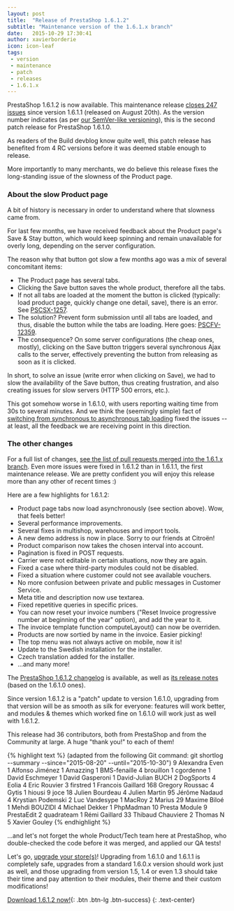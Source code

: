```yaml
---
layout: post
title:  "Release of PrestaShop 1.6.1.2"
subtitle: "Maintenance version of the 1.6.1.x branch"
date:   2015-10-29 17:30:41
author: xavierborderie
icon: icon-leaf
tags:
 - version
 - maintenance
 - patch
 - releases
 - 1.6.1.x
---
```


PrestaShop 1.6.1.2 is now available. This maintenance release [closes 247 issues](https://github.com/PrestaShop/PrestaShop/pulls?utf8=%E2%9C%93&q=is%3Apr+base%3A1.6.1.x+is%3Aclosed+closed%3A%3E2015-08-20+) since version 1.6.1.1 (released on August 20th). As the version number indicates (as per [our SemVer-like versioning](http://build.prestashop.com/news/a-more-semantic-versioning-scheme/)), this is the second patch release for PrestaShop 1.6.1.0.

As readers of the Build devblog know quite well, this patch release has benefited from 4 RC versions before it was deemed stable enough to release.

More importantly to many merchants, we do believe this release fixes the long-standing issue of the slowness of the Product page. 


### About the slow Product page

A bit of history is necessary in order to understand where that slowness came from.

For last few months, we have received feedback about the Product page's Save & Stay button, which would keep spinning and remain unavailable for overly long, depending on the server configuration.

The reason why that button got slow a few months ago was a mix of several concomitant items:

* The Product page has several tabs.
* Clicking the Save button saves the whole product, therefore all the tabs.
* If not all tabs are loaded at the moment the button is clicked (typically: load product page, quickly change one detail, save), there is an error. See [PSCSX-1257](http://forge.prestashop.com/browse/PSCSX-1257).
* The solution? Prevent form submission until all tabs are loaded, and thus, disable the button while the tabs are loading. Here goes: [PSCFV-12359](http://forge.prestashop.com/browse/PSCFV-12359).
* The consequence? On some server configurations (the cheap ones, mostly), clicking on the Save button triggers several synchronous Ajax calls to the server, effectively preventing the button from releasing as soon as it is clicked.

In short, to solve an issue (write error when clicking on Save), we had to slow the availability of the Save button, thus creating frustration, and also creating issues for slow servers (HTTP 500 errors, etc.).

This got somehow worse in 1.6.1.0, with users reporting waiting time from 30s to several minutes. And we think the (seemingly simple) fact of [switching from synchronous to asynchronous tab loading](https://github.com/PrestaShop/PrestaShop/pull/4330) fixed the issues -- at least, all the feedback we are receiving point in this direction.


### The other changes

For a full list of changes, [see the list of pull requests merged into the 1.6.1.x branch](https://github.com/PrestaShop/PrestaShop/pulls?utf8=%E2%9C%93&q=is%3Apr+base%3A1.6.1.x+is%3Amerged+updated%3A%3C2015-08-20+). Even more issues were fixed in 1.6.1.2 than in 1.6.1.1, the first maintenance release. We are pretty confident you will enjoy this release more than any other of recent times :)

Here are a few highlights for 1.6.1.2:

* Product page tabs now load asynchronously (see section above). Wow, that feels better!
* Several performance improvements.
* Several fixes in multishop, warehouses and import tools.
* A new demo address is now in place. Sorry to our friends at Citroën!
* Product comparison now takes the chosen interval into account.
* Pagination is fixed in POST requests.
* Carrier were not editable in certain situations, now they are again.
* Fixed a case where third-party modules could not be disabled.
* Fixed a situation where customer could not see available vouchers.
* No more confusion between private and public messages in Customer Service.
* Meta title and description now use textarea.
* Fixed repetitive queries in specific prices.
* You can now reset your invoice numbers ("Reset Invoice progressive number at beginning of the year" option), and add the year to it.
* The invoice template function computeLayout() can now be overriden.
* Products are now sortied by name in the invoice. Easier picking!
* The top menu was not always active on mobile, now it is!
* Update to the Swedish installation for the installer.
* Czech translation added for the installer.
* ...and many more!

The [PrestaShop 1.6.1.2 changelog](https://www.prestashop.com/en/developers-versions/changelog/1.6.1.2-stable) is available, as well as [its release notes](https://www.prestashop.com/en/release-notes-1.6.1.2-stable) (based on the 1.6.1.0 ones).

Since version 1.6.1.2 is a "patch" update to version 1.6.1.0, upgrading from that version will be as smooth as silk for everyone: features will work better, and modules & themes which worked fine on 1.6.1.0 will work just as well with 1.6.1.2.

This release had 36 contributors, both from PrestaShop and from the Community at large. A huge "thank you!" to each of them!

{% highlight text %}
(adapted from the following Git command: git shortlog --summary --since="2015-08-20" --until="2015-10-30")
	 9	Alexandra Even
	 1	Alfonso Jiménez
	 1	Amazzing
	 1	BMS-fenaille
	 4	brouillon
	 1	cgordenne
	 1	David Eschmeyer
	 1	David Gasperoni
	 1	David-Julian BUCH
	 2	DogSports
	 4	Eolia
	 4	Eric Rouvier
	 3	firstred
	 1	Francois Gaillard
 168	Gregory Roussac
	 4	Gytis
	 1	hiousi
	 9	joce
	18	Julien Bourdeau
	 4	Julien Martin
	95	Jérôme Nadaud
	 4	Krystian Podemski
	 2	Luc Vandesype
	 1	MacRoy
	 2	Marius
	29	Maxime Biloé
	 1	Mehdi BOUZIDI
	 4	Michael Dekker
	 1	PhpMadman
	10	Presta Module
	 9	PrestaEdit
	 2	quadrateam
	 1	Rémi Gaillard
	33	Thibaud Chauviere
	 2	Thomas N
	 5	Xavier Gouley
{% endhighlight %}

...and let's not forget the whole Product/Tech team here at PrestaShop, who double-checked the code before it was merged, and applied our QA tests!

Let's go, [upgrade your store(s)](http://doc.prestashop.com/display/PS16/Updating+PrestaShop)! Upgrading from 1.6.1.0 and 1.6.1.1 is completely safe, upgrades from a standard 1.6.0.x version should work just as well, and those upgrading from version 1.5, 1.4 or even 1.3 should take their time and pay attention to their modules, their theme and their custom modifications!

[Download 1.6.1.2 now!](https://www.prestashop.com/en/download){: .btn .btn-lg .btn-success}
{: .text-center}
